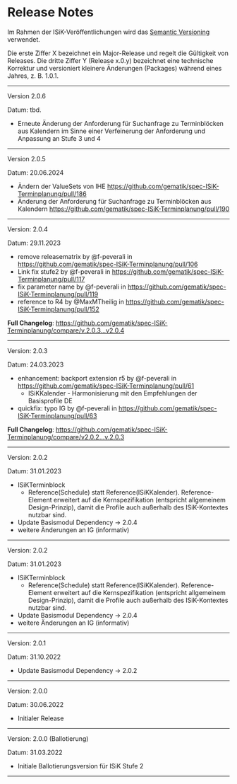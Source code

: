 # Release Notes

Im Rahmen der ISiK-Veröffentlichungen wird das [Semantic Versioning](https://semver.org/lang/de/) verwendet.

Die erste Ziffer X bezeichnet ein Major-Release und regelt die Gültigkeit von Releases. Die dritte Ziffer Y (Release x.0.y) bezeichnet eine technische Korrektur und versioniert kleinere Änderungen (Packages) während eines Jahres, z. B. 1.0.1.

----

Version 2.0.6

Datum: tbd.

* Erneute Änderung der Anforderung für Suchanfrage zu Terminblöcken aus Kalendern im Sinne einer Verfeinerung der Anforderung und Anpassung an Stufe 3 und 4 

----

Version 2.0.5

Datum: 20.06.2024

* Ändern der ValueSets von IHE https://github.com/gematik/spec-ISiK-Terminplanung/pull/186
* Änderung der Anforderung für Suchanfrage zu Terminblöcken aus Kalendern https://github.com/gematik/spec-ISiK-Terminplanung/pull/190

----

Version: 2.0.4

Datum: 29.11.2023

* remove releasematrix by @f-peverali in https://github.com/gematik/spec-ISiK-Terminplanung/pull/106
* Link fix stufe2 by @f-peverali in https://github.com/gematik/spec-ISiK-Terminplanung/pull/117
* fix parameter name by @f-peverali in https://github.com/gematik/spec-ISiK-Terminplanung/pull/119
* reference to R4 by @MaxMTheilig in https://github.com/gematik/spec-ISiK-Terminplanung/pull/152


**Full Changelog**: https://github.com/gematik/spec-ISiK-Terminplanung/compare/v.2.0.3...v2.0.4

----


Version: 2.0.3

Datum: 24.03.2023

* enhancement: backport extension r5 by @f-peverali in https://github.com/gematik/spec-ISiK-Terminplanung/pull/61
  * ISiKKalender - Harmonisierung mit den Empfehlungen der Basisprofile DE
* quickfix: typo IG by @f-peverali in https://github.com/gematik/spec-ISiK-Terminplanung/pull/63


**Full Changelog**: https://github.com/gematik/spec-ISiK-Terminplanung/compare/v2.0.2...v.2.0.3

----
Version: 2.0.2

Datum: 31.01.2023

- ISiKTerminblock
  - Reference(Schedule) statt Reference(ISiKKalender). Reference-Element erweitert auf die Kernspezifikation (entspricht allgemeinem Design-Prinzip), damit die Profile auch außerhalb des ISiK-Kontextes nutzbar sind. 
- Update Basismodul Dependency -> 2.0.4
- weitere Änderungen an IG (informativ)

----
Version: 2.0.2

Datum: 31.01.2023

- ISiKTerminblock
  - Reference(Schedule) statt Reference(ISiKKalender). Reference-Element erweitert auf die Kernspezifikation (entspricht allgemeinem Design-Prinzip), damit die Profile auch außerhalb des ISiK-Kontextes nutzbar sind. 
- Update Basismodul Dependency -> 2.0.4
- weitere Änderungen an IG (informativ)

----
Version: 2.0.1

Datum: 31.10.2022

- Update Basismodul Dependency -> 2.0.2

----
Version: 2.0.0

Datum: 30.06.2022

- Initialer Release

----
Version: 2.0.0 (Ballotierung)

Datum: 31.03.2022
 - Initiale Ballotierungsversion für ISiK Stufe 2

----